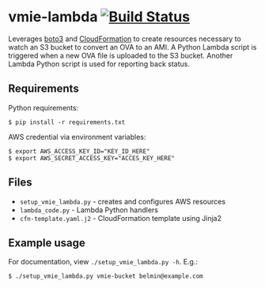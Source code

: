 # vmie-lambda [![Build Status](https://travis-ci.org/belminf/vmie-lambda.svg?branch=master)](https://travis-ci.org/belminf/vmie-lambda)
Leverages [boto3](https://boto3.readthedocs.io/en/latest/) and [CloudFormation](https://aws.amazon.com/cloudformation/) to create resources necessary to watch an S3 bucket to convert an OVA to an AMI. A Python Lambda script is triggered when a new OVA file is uploaded to the S3 bucket. Another Lambda Python script is used for reporting back status.

## Requirements
Python requirements:

    $ pip install -r requirements.txt

AWS credential via environment variables:

    $ export AWS_ACCESS_KEY_ID="KEY_ID_HERE"
    $ export AWS_SECRET_ACCESS_KEY="ACCES_KEY_HERE"

## Files
* `setup_vmie_lambda.py` - creates and configures AWS resources
* `lambda_code.py` - Lambda Python handlers
* `cfn-template.yaml.j2` - CloudFormation template using Jinja2

## Example usage
For documentation, view `./setup_vmie_lambda.py -h`. E.g.:

    $ ./setup_vmie_lambda.py vmie-bucket belmin@example.com
